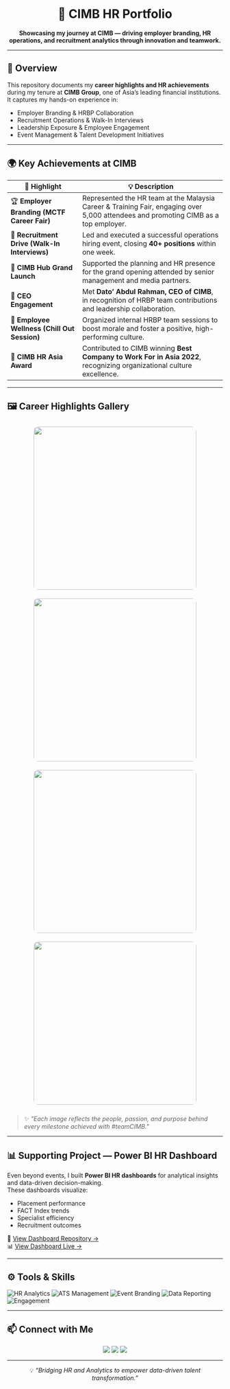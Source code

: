 <!-- 🌟 CIMB PORTFOLIO README - By Mohamad Azlan -->

<h1 align="center">🏢 CIMB HR Portfolio</h1>

<p align="center">
  <b>Showcasing my journey at CIMB — driving employer branding, HR operations, and recruitment analytics through innovation and teamwork.</b>
</p>

---

## 🎯 Overview
This repository documents my **career highlights and HR achievements** during my tenure at **CIMB Group**, one of Asia’s leading financial institutions.  
It captures my hands-on experience in:
- Employer Branding & HRBP Collaboration  
- Recruitment Operations & Walk-In Interviews  
- Leadership Exposure & Employee Engagement  
- Event Management & Talent Development Initiatives  

---

## 🌍 Key Achievements at CIMB

| 🎉 Highlight | 💡 Description |
|--------------|----------------|
| 🏆 **Employer Branding (MCTF Career Fair)** | Represented the HR team at the Malaysia Career & Training Fair, engaging over 5,000 attendees and promoting CIMB as a top employer. |
| 💼 **Recruitment Drive (Walk-In Interviews)** | Led and executed a successful operations hiring event, closing **40+ positions** within one week. |
| 🏢 **CIMB Hub Grand Launch** | Supported the planning and HR presence for the grand opening attended by senior management and media partners. |
| 👥 **CEO Engagement** | Met **Dato’ Abdul Rahman, CEO of CIMB**, in recognition of HRBP team contributions and leadership collaboration. |
| 🌿 **Employee Wellness (Chill Out Session)** | Organized internal HRBP team sessions to boost morale and foster a positive, high-performing culture. |
| 🏅 **CIMB HR Asia Award** | Contributed to CIMB winning **Best Company to Work For in Asia 2022**, recognizing organizational culture excellence. |

---

## 🖼️ Career Highlights Gallery
<p align="center">
  <img src="img/mctf-fair.jpg" width="380" style="border-radius:10px; margin:10px;">
  <img src="img/walkin-interview.jpg" width="380" style="border-radius:10px; margin:10px;"><br>
  <img src="img/cimb-hub.jpg" width="380" style="border-radius:10px; margin:10px;">
  <img src="img/chillout.jpg" width="380" style="border-radius:10px; margin:10px;">
</p>

> ✨ *"Each image reflects the people, passion, and purpose behind every milestone achieved with #teamCIMB."*

---

## 📊 Supporting Project — Power BI HR Dashboard
Even beyond events, I built **Power BI HR dashboards** for analytical insights and data-driven decision-making.  
These dashboards visualize:
- Placement performance  
- FACT Index trends  
- Specialist efficiency  
- Recruitment outcomes  

📎 [View Dashboard Repository →](https://github.com/mohamadazlanwork/Powerbi_Dashboard)  
📊 [View Dashboard Live →](https://mohamadazlanwork.github.io/Powerbi_Dashboard/)

---

## ⚙️ Tools & Skills
![HR Analytics](https://img.shields.io/badge/HR%20Analytics-Power%20BI-blue?style=for-the-badge)
![ATS Management](https://img.shields.io/badge/ATS-Zoho%20Recruit-orange?style=for-the-badge)
![Event Branding](https://img.shields.io/badge/Employer%20Branding-CIMB%20Events-red?style=for-the-badge)
![Data Reporting](https://img.shields.io/badge/Reporting-Excel%20&%20PowerQuery-brightgreen?style=for-the-badge)
![Engagement](https://img.shields.io/badge/Employee%20Engagement-Team%20HRBP-yellow?style=for-the-badge)

---

## 📫 Connect with Me
<p align="center">
  <a href="mailto:azlan@educlaas.com"><img src="https://img.shields.io/badge/Email-Contact%20Me-blue?style=for-the-badge&logo=gmail"></a>
  <a href="https://linkedin.com/in/azlanwork"><img src="https://img.shields.io/badge/LinkedIn-View%20Profile-blue?style=for-the-badge&logo=linkedin"></a>
  <a href="https://mohamadazlanwork.github.io/Powerbi_Dashboard/"><img src="https://img.shields.io/badge/Portfolio-Visit%20Website-purple?style=for-the-badge&logo=githubpages"></a>
</p>

---

<p align="center">
  💡 <i>“Bridging HR and Analytics to empower data-driven talent transformation.”</i>
</p>

